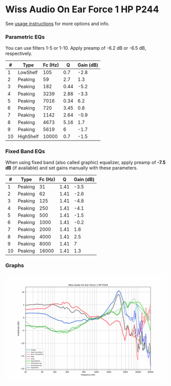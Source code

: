 # Wiss Audio On Ear Force 1 HP P244
See [usage instructions](https://github.com/jaakkopasanen/AutoEq#usage) for more options and info.

### Parametric EQs
You can use filters 1-5 or 1-10. Apply preamp of -6.2 dB or -6.5 dB, respectively.

|   # | Type      |   Fc (Hz) |    Q |   Gain (dB) |
|-----|-----------|-----------|------|-------------|
|   1 | LowShelf  |       105 | 0.7  |        -2.8 |
|   2 | Peaking   |        59 | 2.7  |         1.3 |
|   3 | Peaking   |       182 | 0.44 |        -5.2 |
|   4 | Peaking   |      3239 | 2.88 |        -3.3 |
|   5 | Peaking   |      7016 | 0.34 |         6.2 |
|   6 | Peaking   |       720 | 3.45 |         0.8 |
|   7 | Peaking   |      1142 | 2.64 |        -0.9 |
|   8 | Peaking   |      4673 | 5.16 |         1.7 |
|   9 | Peaking   |      5619 | 6    |        -1.7 |
|  10 | HighShelf |     10000 | 0.7  |        -1.5 |

### Fixed Band EQs
When using fixed band (also called graphic) equalizer, apply preamp of **-7.5 dB** (if available) and set gains manually with these parameters.

|   # | Type    |   Fc (Hz) |    Q |   Gain (dB) |
|-----|---------|-----------|------|-------------|
|   1 | Peaking |        31 | 1.41 |        -3.5 |
|   2 | Peaking |        62 | 1.41 |        -2.6 |
|   3 | Peaking |       125 | 1.41 |        -4.8 |
|   4 | Peaking |       250 | 1.41 |        -4.1 |
|   5 | Peaking |       500 | 1.41 |        -1.5 |
|   6 | Peaking |      1000 | 1.41 |        -0.2 |
|   7 | Peaking |      2000 | 1.41 |         1.6 |
|   8 | Peaking |      4000 | 1.41 |         2.5 |
|   9 | Peaking |      8000 | 1.41 |         7   |
|  10 | Peaking |     16000 | 1.41 |         1.3 |

### Graphs
![](./Wiss%20Audio%20On%20Ear%20Force%201%20HP%20P244.png)
